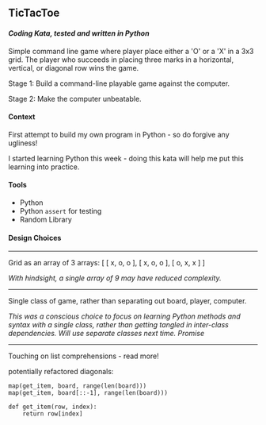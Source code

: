 ## TicTacToe

#### *Coding Kata, tested and written in Python*

Simple command line game where player place either a 'O' or a 'X' in a 3x3 grid. The player who succeeds in placing three marks in a horizontal, vertical, or diagonal row wins the game.

Stage 1: Build a command-line playable game against the computer.

Stage 2: Make the computer unbeatable.

#### Context

First attempt to build my own program in Python - so do forgive any ugliness!

I started learning Python this week - doing this kata will help me put this learning into practice.

#### Tools

* Python
* Python `assert` for testing
* Random Library

#### Design Choices
---

Grid as an array of 3 arrays: [ [ x, o, o ], [ x, o, o ], [ o, x, x ] ]

*With hindsight, a single array of 9 may have reduced complexity.*

---

Single class of game, rather than separating out board, player, computer.

*This was a conscious choice to focus on learning Python methods and syntax with a single class, rather than getting tangled in inter-class dependencies. Will use separate classes next time. Promise*

---

Touching on list comprehensions - read more!


potentially refactored diagonals:

````
map(get_item, board, range(len(board)))
map(get_item, board[::-1], range(len(board)))

def get_item(row, index):
    return row[index]
````
